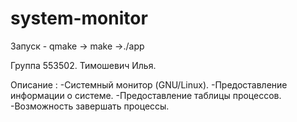 # system-monitor

Запуск - qmake -> make ->./app

Группа 553502. Тимошевич Илья.

Описание :
-Системный монитор (GNU/Linux).
-Предоставление информации о системе.
-Предоставление таблицы процессов.
-Возможность завершать процессы.